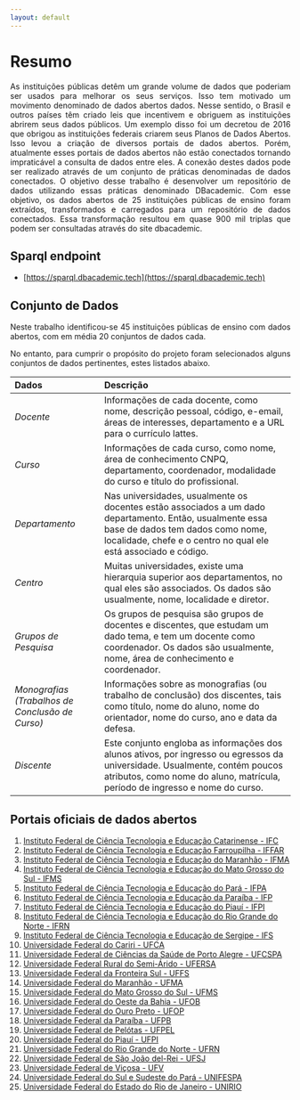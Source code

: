 ```yaml
---
layout: default
---
```


# Resumo

<div style="text-align: justify">
As instituições públicas detêm um grande volume de dados que poderiam ser usados para melhorar os seus serviços. Isso tem motivado um movimento denominado de dados abertos dados. Nesse sentido, o Brasil e outros países têm criado leis que incentivem e obriguem as instituições abrirem seus dados públicos. Um exemplo disso foi um decretou de 2016 que obrigou as instituições federais criarem seus Planos de Dados Abertos. Isso levou a criação de diversos portais de dados abertos. Porém, atualmente esses portais de dados abertos não estão conectados tornando impraticável a consulta de dados entre eles. A conexão destes dados pode ser realizado através de um conjunto de práticas denominadas de dados conectados. O objetivo desse trabalho é desenvolver um repositório de dados utilizando essas práticas denominado DBacademic. Com esse objetivo, os dados abertos de 25 instituições públicas de ensino foram extraídos, transformados e carregados para um repositório de dados conectados. Essa transformação resultou em quase 900 mil triplas que podem ser consultadas através do site dbacademic. 
</div>

## Sparql endpoint

* [https://sparql.dbacademic.tech](https://sparql.dbacademic.tech) 

## Conjunto de Dados

<div style="text-align: justify">
Neste trabalho identificou-se 45 instituições públicas de ensino com dados abertos, com em média 20 conjuntos de dados cada.

No entanto, para cumprir o propósito do projeto foram selecionados alguns conjuntos de dados pertinentes, estes listados abaixo. 
</div>


| Dados | Descrição |
| :------ | :------ |
| <i>Docente</i> | Informações de cada docente, como nome, descrição pessoal, código, e-email,  áreas de interesses, departamento e a URL para o currículo lattes. |
| <i>Curso</i> | Informações de cada curso, como nome,  área de conhecimento CNPQ, departamento, coordenador, modalidade do curso e título do profissional. |
| <i>Departamento</i> | Nas universidades, usualmente os docentes estão associados a um dado departamento. Então, usualmente essa base de dados tem dados como nome, localidade, chefe e o centro no qual ele está associado e código.|
| <i>Centro</i> | Muitas universidades, existe uma hierarquia superior aos departamentos, no qual eles são associados. Os dados são usualmente, nome, localidade e diretor. |
| <i>Grupos de Pesquisa</i> | Os grupos de pesquisa são grupos de docentes e discentes, que estudam um dado tema, e tem um docente como coordenador. Os dados são usualmente, nome, área de conhecimento e coordenador. |
| <i>Monografias (Trabalhos de Conclusão de Curso)</i> | Informações sobre as monografias (ou trabalho de conclusão) dos discentes, tais como  título, nome do aluno, nome do orientador, nome do curso, ano e data da defesa. |
| <i>Discente</i> | Este conjunto engloba as informações dos alunos ativos, por ingresso ou egressos da universidade. Usualmente, contém poucos atributos, como nome do aluno, matrícula, período de ingresso e nome do curso. |

## Portais oficiais de dados abertos

1. [Instituto Federal de Ciência Tecnologia e Educação Catarinense - IFC](http://dadosabertos.ifc.edu.br/)
2. [Instituto Federal de Ciência Tecnologia e Educação Farroupilha - IFFAR](http://dadosabertos.ifc.edu.br/)
3. [Instituto Federal de Ciência Tecnologia e Educação do Maranhão - IFMA]()
4. [Instituto Federal de Ciência Tecnologia e Educação do Mato Grosso do Sul - IFMS](http://dados.ifms.edu.br/)
5. [Instituto Federal de Ciência Tecnologia e Educação do Pará - IFPA](http://pda.ifpa.edu.br/)
6. [Instituto Federal de Ciência Tecnologia e Educação da Paraíba - IFP](https://www.ifpb.edu.br/sic/acesso-a-informacao/dados-abertos)
7. [Instituto Federal de Ciência Tecnologia e Educação do Piauí - IFPI]()
8. [Instituto Federal de Ciência Tecnologia e Educação do Rio Grande do Norte - IFRN](https://dados.ifrn.edu.br/)
9. [Instituto Federal de Ciência Tecnologia e Educação de Sergipe - IFS](http://www.ifs.edu.br/pda)
10. [Universidade Federal do Cariri - UFCA](https://dados.ufca.edu.br)
11. [Universidade Federal de Ciências da Saúde de Porto Alegre - UFCSPA](https://dados.ufcspa.edu.br/)
12. [Universidade Federal Rural do Semi-Árido - UFERSA](http://dadosabertos.ufersa.edu.br/)
13. [Universidade Federal da Fronteira Sul - UFFS](https://dados.uffs.edu.br/)
14. [Universidade Federal do Maranhão - UFMA](http://dadosabertos.ufma.br/)
15. [Universidade Federal do Mato Grosso do Sul - UFMS](https://dadosabertos.ufms.br/)
16. [Universidade Federal do Oeste da Bahia - UFOB]()
17. [Universidade Federal do Ouro Preto - UFOP](http://dados.ufop.br/)
18. [Universidade Federal da Paraíba - UFPB](http://dadosabertos.ufpb.br/)
19. [Universidade Federal de Pelótas - UFPEL](http://dados.ufpel.edu.br/)
20. [Universidade Federal do Piauí - UFPI](https://dados.ufpi.br/)
21. [Universidade Federal do Rio Grande do Norte - UFRN](http://dados.ufrn.br/)
22. [Universidade Federal de São João del-Rei - UFSJ](http://dados.ufsj.edu.br)
23. [Universidade Federal de Viçosa - UFV](http://dados.ufv.br)
24. [Universidade Federal do Sul e Sudeste do Pará - UNIFESPA](http://ckan.unifesspa.edu.br/)
25. [Universidade Federal do Estado do Rio de Janeiro - UNIRIO](http://dados.unirio.br/)
